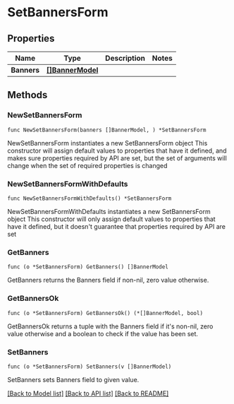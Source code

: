 # SetBannersForm

## Properties

Name | Type | Description | Notes
------------ | ------------- | ------------- | -------------
**Banners** | [**[]BannerModel**](BannerModel.md) |  | 

## Methods

### NewSetBannersForm

`func NewSetBannersForm(banners []BannerModel, ) *SetBannersForm`

NewSetBannersForm instantiates a new SetBannersForm object
This constructor will assign default values to properties that have it defined,
and makes sure properties required by API are set, but the set of arguments
will change when the set of required properties is changed

### NewSetBannersFormWithDefaults

`func NewSetBannersFormWithDefaults() *SetBannersForm`

NewSetBannersFormWithDefaults instantiates a new SetBannersForm object
This constructor will only assign default values to properties that have it defined,
but it doesn't guarantee that properties required by API are set

### GetBanners

`func (o *SetBannersForm) GetBanners() []BannerModel`

GetBanners returns the Banners field if non-nil, zero value otherwise.

### GetBannersOk

`func (o *SetBannersForm) GetBannersOk() (*[]BannerModel, bool)`

GetBannersOk returns a tuple with the Banners field if it's non-nil, zero value otherwise
and a boolean to check if the value has been set.

### SetBanners

`func (o *SetBannersForm) SetBanners(v []BannerModel)`

SetBanners sets Banners field to given value.



[[Back to Model list]](../README.md#documentation-for-models) [[Back to API list]](../README.md#documentation-for-api-endpoints) [[Back to README]](../README.md)


